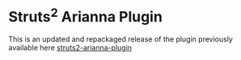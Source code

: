 # Struts<sup>2</sup> Arianna Plugin

This is an updated and repackaged release of the plugin previously available here [struts2-arianna-plugin](http://code.google.com/p/struts2-arianna-plugin)
